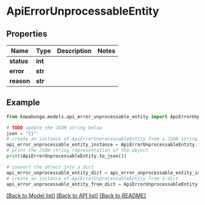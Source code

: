 # ApiErrorUnprocessableEntity


## Properties

Name | Type | Description | Notes
------------ | ------------- | ------------- | -------------
**status** | **int** |  | 
**error** | **str** |  | 
**reason** | **str** |  | 

## Example

```python
from kowabunga.models.api_error_unprocessable_entity import ApiErrorUnprocessableEntity

# TODO update the JSON string below
json = "{}"
# create an instance of ApiErrorUnprocessableEntity from a JSON string
api_error_unprocessable_entity_instance = ApiErrorUnprocessableEntity.from_json(json)
# print the JSON string representation of the object
print(ApiErrorUnprocessableEntity.to_json())

# convert the object into a dict
api_error_unprocessable_entity_dict = api_error_unprocessable_entity_instance.to_dict()
# create an instance of ApiErrorUnprocessableEntity from a dict
api_error_unprocessable_entity_from_dict = ApiErrorUnprocessableEntity.from_dict(api_error_unprocessable_entity_dict)
```
[[Back to Model list]](../README.md#documentation-for-models) [[Back to API list]](../README.md#documentation-for-api-endpoints) [[Back to README]](../README.md)


